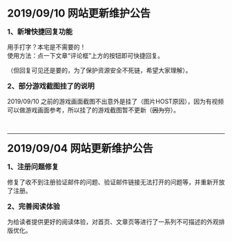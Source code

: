 <p>
	<strong><span style="font-size:24px;">2019/09/10 网站更新维护公告</span></strong> 
</p>
<p>
	<strong><span style="font-size:16px;">1、新增快捷回复功能</span></strong> 
</p>
用手打字？本宅是不需要的！<br />
使用方法：点一下文章“评论框”上方的按钮即可快捷回复。<br />
<p>
	（但回复可见还是要的，为了保护资源安全不死链，希望大家理解）。
</p>
<span style="font-size:16px;"><strong>2、部分游戏截图挂了的说明</strong></span><br />
<p>
	2019/09/10 之前的游戏画面截图不出意外是挂了（图片HOST原因），因为有视频可以做游戏画面参考，所以挂了的游戏截图暂不更新（<s>因为穷</s>）。
</p>
<p>
	<br />
</p>
<hr />
<strong><span style="font-size:24px;">2019/09/04 网站更新维护公告</span></strong><span style="font-size:24px;"></span> 
<p>
	<strong><span style="font-size:16px;">1、注册问题修复</span></strong> 
</p>
<p>
	修复了收不到注册验证邮件的问题、验证邮件链接无法打开的问题等，并重新开放了注册。
</p>
<p>
	<strong><span style="font-size:16px;">2、完善阅读体验</span></strong> 
</p>
<p>
	为给读者提供更好的阅读体验，对首页、文章页等进行了一系列不可描述的外观排版优化。
</p>
